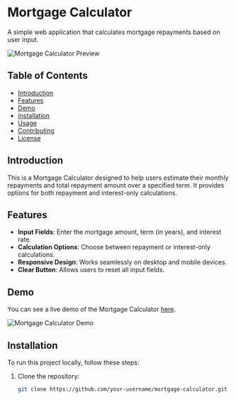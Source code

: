 # Mortgage Calculator

A simple web application that calculates mortgage repayments based on user input.

![Mortgage Calculator Preview](demo.png)

## Table of Contents

- [Introduction](#introduction)
- [Features](#features)
- [Demo](#demo)
- [Installation](#installation)
- [Usage](#usage)
- [Contributing](#contributing)
- [License](#license)

## Introduction

This is a Mortgage Calculator designed to help users estimate their monthly repayments and total repayment amount over a specified term. It provides options for both repayment and interest-only calculations.

## Features

- **Input Fields**: Enter the mortgage amount, term (in years), and interest rate.
- **Calculation Options**: Choose between repayment or interest-only calculations.
- **Responsive Design**: Works seamlessly on desktop and mobile devices.
- **Clear Button**: Allows users to reset all input fields.

## Demo

You can see a live demo of the Mortgage Calculator [here](https://your-username.github.io/mortgage-calculator).

![Mortgage Calculator Demo](demo.gif)

## Installation

To run this project locally, follow these steps:

1. Clone the repository:
   ```bash
   git clone https://github.com/your-username/mortgage-calculator.git
